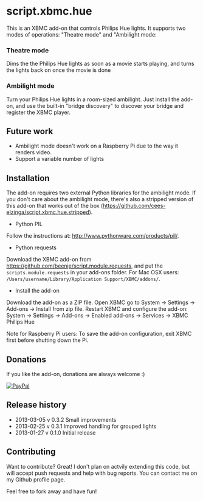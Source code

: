 script.xbmc.hue
===============

This is an XBMC add-on that controls Philips Hue lights. It supports two modes of operations: "Theatre mode" and "Ambilight mode:

### Theatre mode

Dims the the Philips Hue lights as soon as a movie starts playing, and turns the lights back on once the movie is done

### Ambilight mode

Turn your Philips Hue lights in a room-sized ambilight. Just install the add-on, and use the built-in "bridge discovery" to discover your bridge and register the XBMC player.

Future work
-----------

 - Ambilight mode doesn't work on a Raspberry Pi due to the way it renders video.
 - Support a variable number of lights

Installation
------------

The add-on requires two external Python libraries for the ambilight mode. If you don't care about the ambilight mode, there's also a stripped version of this add-on that works out of the box (https://github.com/cees-elzinga/script.xbmc.hue.stripped).

 - Python PIL

Follow the instructions at: http://www.pythonware.com/products/pil/.

 - Python requests

Download the XBMC add-on from https://github.com/beenje/script.module.requests, and put the `scripts.module.requests` in your add-ons folder. For Mac OSX users: `/Users/username/Library/Application Support/XBMC/addons/`.

 - Install the add-on

Download the add-on as a ZIP file. Open XBMC go to System -> Settings -> Add-ons -> Install from zip file. Restart XBMC and configure the add-on:
System -> Settings -> Add-ons -> Enabled add-ons -> Services -> XBMC Philips Hue

Note for Raspberry Pi users: To save the add-on configuration, exit XBMC first before shutting down the Pi.

Donations
---------
If you like the add-on, donations are always welcome :)

[![PayPal]( https://www.paypalobjects.com/en_US/i/btn/btn_donate_LG.gif)](https://www.paypal.com/cgi-bin/webscr?cmd=_donations&business=48ZKAZK6QHNGJ&lc=NL&item_name=script%2exbmc%2ehue&currency_code=EUR)

Release history
---------------
  * 2013-03-05 v 0.3.2 Small improvements
  * 2013-02-25 v 0.3.1 Improved handling for grouped lights
  * 2013-01-27 v 0.1.0 Initial release

Contributing
------------

Want to contribute? Great! I don't plan on actvily extending this code, but will accept push requests and help with bug reports. You can contact me on my Github profile page.

Feel free to fork away and have fun!
